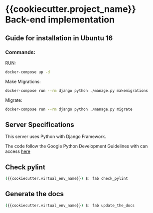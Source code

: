 # {{cookiecutter.project_name}} Back-end implementation

## Guide for installation in Ubuntu 16
### Commands:
RUN:
``` bash
docker-compose up -d
```

Make Migrations:
``` bash
docker-compose run --rm django python ./manage.py makemigrations
```

Migrate:
``` bash
docker-compose run --rm django python ./manage.py migrate
```

## Server Specifications
This server uses Python with Django Framework.

The code follow the Google Python Development Guidelines with can access [here](https://google.github.io/styleguide/pyguide.html)


## Check pylint
```bash
({{cookiecutter.virtual_env_name}}) $: fab check_pylint
```

## Generate the docs
```bash
({{cookiecutter.virtual_env_name}}) $: fab update_the_docs
```
